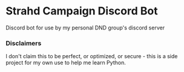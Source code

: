 # Strahd Campaign Discord Bot
 Discord bot for use by my personal DND group's discord server

### Disclaimers
I don't claim this to be perfect, or optimized, or secure - this is a side project for my own use to help me learn Python.
